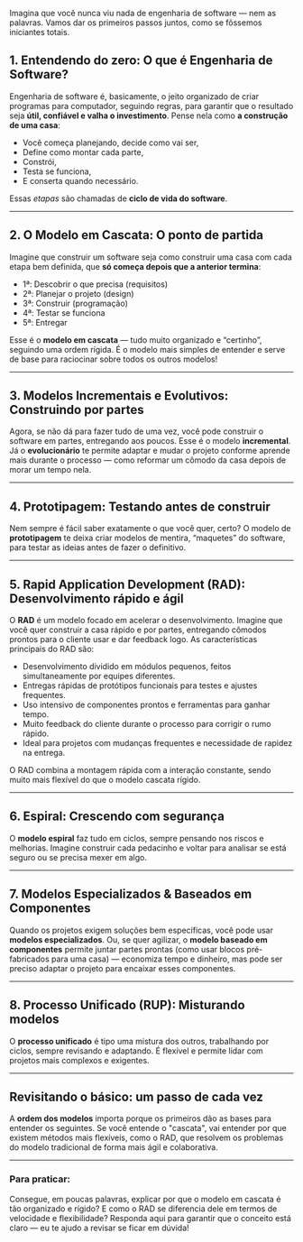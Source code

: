 Imagina que você nunca viu nada de engenharia de software — nem as palavras. Vamos dar os primeiros passos juntos, como se fôssemos iniciantes totais.

## **1. Entendendo do zero: O que é Engenharia de Software?**
Engenharia de software é, basicamente, o jeito organizado de criar programas para computador, seguindo regras, para garantir que o resultado seja **útil, confiável e valha o investimento**. Pense nela como **a construção de uma casa**:

- Você começa planejando, decide como vai ser,
- Define como montar cada parte,
- Constrói,
- Testa se funciona,
- E conserta quando necessário.

Essas *etapas* são chamadas de **ciclo de vida do software**.

***

## **2. O Modelo em Cascata: O ponto de partida**
Imagine que construir um software seja como construir uma casa com cada etapa bem definida, que **só começa depois que a anterior termina**:

- 1ª: Descobrir o que precisa (requisitos)
- 2ª: Planejar o projeto (design)
- 3ª: Construir (programação)
- 4ª: Testar se funciona
- 5ª: Entregar

Esse é o **modelo em cascata** — tudo muito organizado e “certinho”, seguindo uma ordem rígida. É o modelo mais simples de entender e serve de base para raciocinar sobre todos os outros modelos!

***

## **3. Modelos Incrementais e Evolutivos: Construindo por partes**
Agora, se não dá para fazer tudo de uma vez, você pode construir o software em partes, entregando aos poucos. Esse é o modelo **incremental**. Já o **evolucionário** te permite adaptar e mudar o projeto conforme aprende mais durante o processo — como reformar um cômodo da casa depois de morar um tempo nela.

***

## **4. Prototipagem: Testando antes de construir**
Nem sempre é fácil saber exatamente o que você quer, certo? O modelo de **prototipagem** te deixa criar modelos de mentira, “maquetes” do software, para testar as ideias antes de fazer o definitivo.

***

## **5. Rapid Application Development (RAD): Desenvolvimento rápido e ágil**
O **RAD** é um modelo focado em acelerar o desenvolvimento. Imagine que você quer construir a casa rápido e por partes, entregando cômodos prontos para o cliente usar e dar feedback logo. As características principais do RAD são:

- Desenvolvimento dividido em módulos pequenos, feitos simultaneamente por equipes diferentes.
- Entregas rápidas de protótipos funcionais para testes e ajustes frequentes.
- Uso intensivo de componentes prontos e ferramentas para ganhar tempo.
- Muito feedback do cliente durante o processo para corrigir o rumo rápido.
- Ideal para projetos com mudanças frequentes e necessidade de rapidez na entrega.

O RAD combina a montagem rápida com a interação constante, sendo muito mais flexível do que o modelo cascata rígido.

***

## **6. Espiral: Crescendo com segurança**
O **modelo espiral** faz tudo em ciclos, sempre pensando nos riscos e melhorias. Imagine construir cada pedacinho e voltar para analisar se está seguro ou se precisa mexer em algo.

***

## **7. Modelos Especializados & Baseados em Componentes**
Quando os projetos exigem soluções bem específicas, você pode usar **modelos especializados**. Ou, se quer agilizar, o **modelo baseado em componentes** permite juntar partes prontas (como usar blocos pré-fabricados para uma casa) — economiza tempo e dinheiro, mas pode ser preciso adaptar o projeto para encaixar esses componentes.

***

## **8. Processo Unificado (RUP): Misturando modelos**
O **processo unificado** é tipo uma mistura dos outros, trabalhando por ciclos, sempre revisando e adaptando. É flexível e permite lidar com projetos mais complexos e exigentes.

***

## **Revisitando o básico: um passo de cada vez**
A **ordem dos modelos** importa porque os primeiros dão as bases para entender os seguintes. Se você entende o "cascata", vai entender por que existem métodos mais flexíveis, como o RAD, que resolvem os problemas do modelo tradicional de forma mais ágil e colaborativa.

___

### **Para praticar:**
Consegue, em poucas palavras, explicar por que o modelo em cascata é tão organizado e rígido? E como o RAD se diferencia dele em termos de velocidade e flexibilidade? Responda aqui para garantir que o conceito está claro — eu te ajudo a revisar se ficar em dúvida!